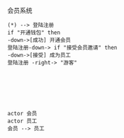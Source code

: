 

会员系统

```puml
(*) --> 登陆注册
if "开通钱包" then
-down->[成功] 开通会员
登陆注册-down-> if "接受会员邀请" then
-down->[接受] 成为员工
登陆注册 -right-> "游客"

```
```puml






actor 会员
actor 员工
会员 --> 员工

```